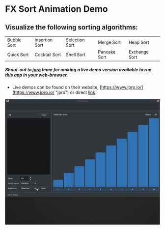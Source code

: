 # FX Sort Animation Demo

## Visualize the following sorting algorithms:

<td style="white-space: nowrap">
<tr>  
<table style="width:100%">
  <tr>
    <td>Bubble Sort</td>
    <td>Insertion Sort</td> 
    <td>Selection Sort</td>
    <td>Merge Sort</td>
    <td>Heap Sort</td>
  </tr>
  <tr>
   <td>Quick Sort</td>
   <td>Cocktail Sort</td>
   <td>Shell Sort</td>
   <td>Pancake Sort</td>
   <td>Exchange Sort</td>
  </tr>
</table>

##### Shout-out to [jpro](https://www.jpro.io/ "jpro") team for making a live demo version available to run this app in your web-browser. 
- Live demos can be found on their website, [https://www.jpro.io/](https://www.jpro.io/ "jpro") or direct [link](https://www.jpro.one/?page=demos "link").

![alt text](https://github.com/EricCanull/fxsortinganimation/blob/master/src/main/resources/images/sortanimation.gif "Sort Demo")
